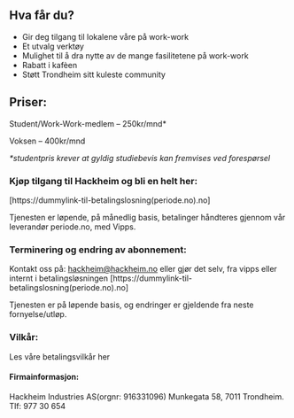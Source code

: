 ## Hva får du?

- Gir deg tilgang til lokalene våre på work-work
- Et utvalg verktøy
- Mulighet til å dra nytte av de mange fasilitetene på work-work
- Rabatt i kafèen
- Støtt Trondheim sitt kuleste community

## Priser:

Student/Work-Work-medlem – 250kr/mnd*

Voksen – 400kr/mnd

_*studentpris krever at gyldig studiebevis kan fremvises ved forespørsel_

### Kjøp tilgang til Hackheim og bli en helt her:

[https://dummylink-til-betalingslosning(periode.no).no]

Tjenesten er løpende, på månedlig basis, betalinger håndteres gjennom vår leverandør periode.no, med Vipps.

### Terminering og endring av abonnement:

Kontakt oss på: hackheim@hackheim.no eller gjør det selv, fra vipps eller internt i betalingsløsningen [https://dummylink-til-betalingslosning(periode.no).no]

Tjenesten er på løpende basis, og endringer er gjeldende fra neste fornyelse/utløp.

### Vilkår:

Les våre betalingsvilkår her

#### Firmainformasjon:

Hackheim Industries AS(orgnr: 916331096)
Munkegata 58, 7011 Trondheim.
Tlf: 977 30 654
